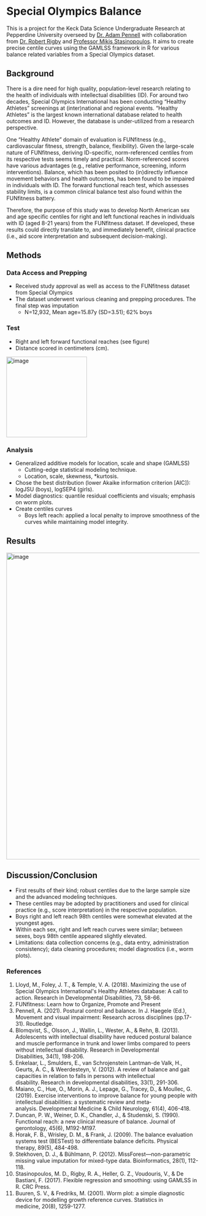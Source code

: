 # Special Olympics Balance
This is a project for the Keck Data Science Undergraduate Research at Pepperdine University overseed by [Dr. Adam Pennell](https://seaver.pepperdine.edu/academics/faculty/adam-pennell/) with collaboration from [Dr. Robert Rigby](https://www.londonmet.ac.uk/profiles/staff/robert-rigby/) and [Professor Mikis Stasinopoulos](https://scholar.google.com/citations?user=n9OHjHYAAAAJ&hl=en). It aims to create precise centile curves using the GAMLSS framework in R for various balance related variables from a Special Olympics dataset.

## Background
There is a dire need for high quality, population-level research relating to the health of individuals with intellectual disabilities (ID). For around two decades, Special Olympics International has been conducting “Healthy Athletes” screenings at (inter)national and regional events. “Healthy Athletes” is the largest known international database related to health outcomes and ID. However, the database is under-utilized from a research perspective. 

One “Healthy Athlete” domain of evaluation is FUNfitness (e.g., cardiovascular fitness, strength, balance, flexibility). Given the large-scale nature of FUNfitness, deriving ID-specific, norm-referenced centiles from its respective tests seems timely and practical. Norm-referenced scores have various advantages (e.g., relative performance, screening, inform interventions). Balance, which has been posited to (in)directly influence movement behaviors and health outcomes, has been found to be impaired in individuals with ID. The forward functional reach test, which assesses stability limits, is a common clinical balance test also found within the FUNfitness battery. 

Therefore, the purpose of this study was to develop North American sex and age specific centiles for right and left functional reaches in individuals with ID (aged 8-21 years) from the FUNfitness dataset. If developed, these results could directly translate to, and immediately benefit, clinical practice (i.e., aid score interpretation and subsequent decision-making). 


## Methods
### Data Access and Prepping
- Received study approval as well as access to the FUNfitness dataset from Special Olympics
- The dataset underwent various cleaning and prepping procedures. The final step was imputation
  - N=12,932, Mean age=15.87y (SD=3.51); 62% boys

### Test
- Right and left forward functional reaches (see figure) 
- Distance scored in centimeters (cm).
<img width="210" alt="image" src="https://user-images.githubusercontent.com/100978347/181093649-8e8e046d-236e-4027-a87a-a6dfaf576408.png">

### Analysis
- Generalized additive models for location, scale and shape (GAMLSS)
  - Cutting-edge statistical modeling technique.
  - Location, scale, skewness, *kurtosis.
- Chose the best distribution (lower Akaike information criterion [AIC]): logJSU (boys), logSEP4 (girls).
- Model diagnostics: quantile residual coefficients and visuals; emphasis on worm plots.
- Create centiles curves
  - Boys left reach: applied a local penalty to improve smoothness of the curves while maintaining model integrity.
  

## Results
<img width="800" alt="image" src="https://user-images.githubusercontent.com/100978347/181094078-53446550-ce0b-432e-afed-b73a955c0409.png">

## Discussion/Conclusion
- First results of their kind; robust centiles due to the large sample size and the advanced modeling techniques.
- These centiles may be adopted by practitioners and used for clinical practice (e.g., score interpretation) in the respective population. 
- Boys right and left reach 98th centiles were somewhat elevated at the youngest ages.
- Within each sex, right and left reach curves were similar; between sexes, boys 98th centile appeared slightly elevated.
- Limitations: data collection concerns (e.g., data entry, administration consistency); data cleaning procedures; model diagnostics (i.e., worm plots).

### References
1. Lloyd, M., Foley, J. T., & Temple, V. A. (2018). Maximizing the use of Special Olympics International's Healthy Athletes database: A call to action. Research in Developmental Disabilities, 73, 58-66.
2. FUNfitness: Learn how to Organize, Promote and Present
3. Pennell, A. (2021). Postural control and balance. In J. Haegele (Ed.), Movement and visual impairment: Research across disciplines (pp.17-31). Routledge. 
4. Blomqvist, S., Olsson, J., Wallin, L., Wester, A., & Rehn, B. (2013). Adolescents with intellectual disability have reduced postural balance and muscle performance in trunk and lower limbs compared to peers without intellectual disability. Research in Developmental Disabilities, 34(1), 198-206.
5. Enkelaar, L., Smulders, E., van Schrojenstein Lantman-de Valk, H., Geurts, A. C., & Weerdesteyn, V. (2012). A review of balance and gait capacities in relation to falls in persons with intellectual disability. Research in developmental disabilities, 33(1), 291-306.
6. Maiano, C., Hue, O., Morin, A. J., Lepage, G., Tracey, D., & Moullec, G. (2019). Exercise interventions to improve balance for young people with intellectual disabilities: a systematic review and meta‐analysis. Developmental Medicine & Child Neurology, 61(4), 406-418.
7. Duncan, P. W., Weiner, D. K., Chandler, J., & Studenski, S. (1990). Functional reach: a new clinical measure of balance. Journal of gerontology, 45(6), M192-M197.
8. Horak, F. B., Wrisley, D. M., & Frank, J. (2009). The balance evaluation systems test (BESTest) to differentiate balance deficits. Physical therapy, 89(5), 484-498.
10. Stekhoven, D. J., & Bühlmann, P. (2012). MissForest—non-parametric missing value imputation for mixed-type data. Bioinformatics, 28(1), 112-118.
11. Stasinopoulos, M. D., Rigby, R. A., Heller, G. Z., Voudouris, V., & De Bastiani, F. (2017). Flexible regression and smoothing: using GAMLSS in R. CRC Press.
12. Buuren, S. V., & Fredriks, M. (2001). Worm plot: a simple diagnostic device for modelling growth reference curves. Statistics in medicine, 20(8), 1259-1277.


